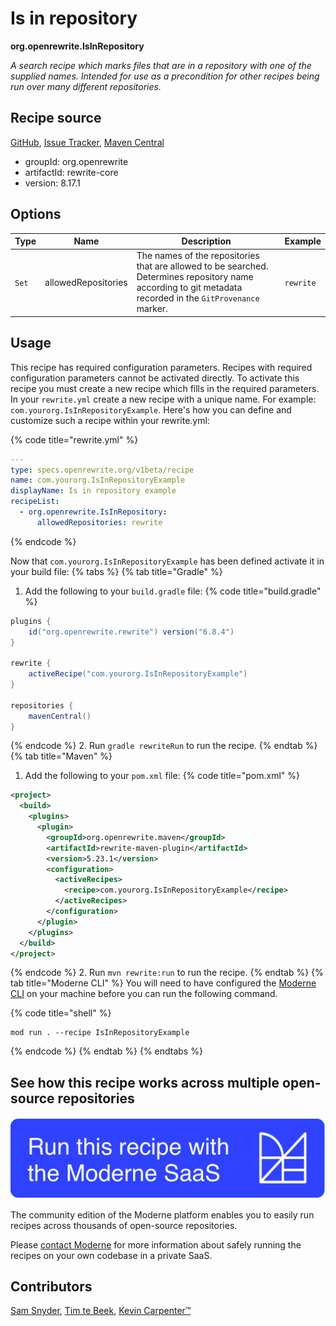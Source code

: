 # Is in repository

**org.openrewrite.IsInRepository**

_A search recipe which marks files that are in a repository with one of the supplied names. Intended for use as a precondition for other recipes being run over many different repositories._

## Recipe source

[GitHub](https://github.com/openrewrite/rewrite/blob/main/rewrite-core/src/main/java/org/openrewrite/IsInRepository.java), [Issue Tracker](https://github.com/openrewrite/rewrite/issues), [Maven Central](https://central.sonatype.com/artifact/org.openrewrite/rewrite-core/8.17.1/jar)

* groupId: org.openrewrite
* artifactId: rewrite-core
* version: 8.17.1

## Options

| Type | Name | Description | Example |
| -- | -- | -- | -- |
| `Set` | allowedRepositories | The names of the repositories that are allowed to be searched. Determines repository name according to git metadata recorded in the `GitProvenance` marker. | `rewrite` |


## Usage

This recipe has required configuration parameters. Recipes with required configuration parameters cannot be activated directly. To activate this recipe you must create a new recipe which fills in the required parameters. In your `rewrite.yml` create a new recipe with a unique name. For example: `com.yourorg.IsInRepositoryExample`.
Here's how you can define and customize such a recipe within your rewrite.yml:

{% code title="rewrite.yml" %}
```yaml
---
type: specs.openrewrite.org/v1beta/recipe
name: com.yourorg.IsInRepositoryExample
displayName: Is in repository example
recipeList:
  - org.openrewrite.IsInRepository:
      allowedRepositories: rewrite
```
{% endcode %}

Now that `com.yourorg.IsInRepositoryExample` has been defined activate it in your build file:
{% tabs %}
{% tab title="Gradle" %}
1. Add the following to your `build.gradle` file:
{% code title="build.gradle" %}
```groovy
plugins {
    id("org.openrewrite.rewrite") version("6.8.4")
}

rewrite {
    activeRecipe("com.yourorg.IsInRepositoryExample")
}

repositories {
    mavenCentral()
}
```
{% endcode %}
2. Run `gradle rewriteRun` to run the recipe.
{% endtab %}
{% tab title="Maven" %}
1. Add the following to your `pom.xml` file:
{% code title="pom.xml" %}
```xml
<project>
  <build>
    <plugins>
      <plugin>
        <groupId>org.openrewrite.maven</groupId>
        <artifactId>rewrite-maven-plugin</artifactId>
        <version>5.23.1</version>
        <configuration>
          <activeRecipes>
            <recipe>com.yourorg.IsInRepositoryExample</recipe>
          </activeRecipes>
        </configuration>
      </plugin>
    </plugins>
  </build>
</project>
```
{% endcode %}
2. Run `mvn rewrite:run` to run the recipe.
{% endtab %}
{% tab title="Moderne CLI" %}
You will need to have configured the [Moderne CLI](https://docs.moderne.io/moderne-cli/cli-intro) on your machine before you can run the following command.

{% code title="shell" %}
```shell
mod run . --recipe IsInRepositoryExample
```
{% endcode %}
{% endtab %}
{% endtabs %}

## See how this recipe works across multiple open-source repositories

[![Moderne Link Image](/.gitbook/assets/ModerneRecipeButton.png)](https://app.moderne.io/recipes/org.openrewrite.IsInRepository)

The community edition of the Moderne platform enables you to easily run recipes across thousands of open-source repositories.

Please [contact Moderne](https://moderne.io/product) for more information about safely running the recipes on your own codebase in a private SaaS.

## Contributors
[Sam Snyder](mailto:sam@moderne.io), [Tim te Beek](mailto:tim@moderne.io), [Kevin Carpenter™️](mailto:kevin@moderne.io)
